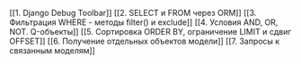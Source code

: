 [[1. Django Debug Toolbar]]
[[2. SELECT и FROM через ORM]]
[[3. Фильтрация WHERE - методы filter() и exclude]]
[[4. Условия AND, OR, NOT. Q-объекты]]
[[5. Сортировка ORDER BY, ограничение LIMIT и сдвиг OFFSET]]
[[6. Получение отдельных объектов модели]]
[[7. Запросы к связанным моделям]]
